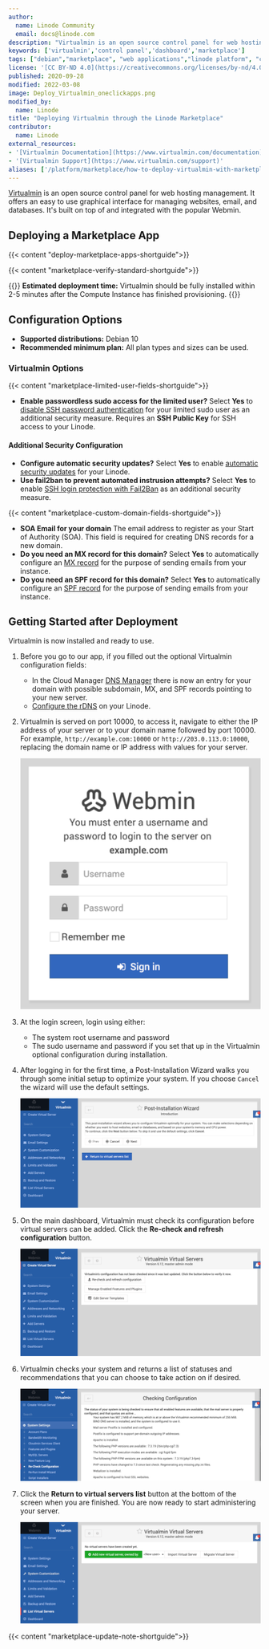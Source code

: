 ```yaml
---
author:
  name: Linode Community
  email: docs@linode.com
description: "Virtualmin is an open source control panel for web hosting management. Deploy a Virtualmin server using Linode''s Marketplace Apps."
keywords: ['virtualmin','control panel','dashboard','marketplace']
tags: ["debian","marketplace", "web applications","linode platform", "cloud manager", "cms", "email"]
license: '[CC BY-ND 4.0](https://creativecommons.org/licenses/by-nd/4.0)'
published: 2020-09-28
modified: 2022-03-08
image: Deploy_Virtualmin_oneclickapps.png
modified_by:
  name: Linode
title: "Deploying Virtualmin through the Linode Marketplace"
contributor:
  name: Linode
external_resources:
- '[Virtualmin Documentation](https://www.virtualmin.com/documentation)'
- '[Virtualmin Support](https://www.virtualmin.com/support)'
aliases: ['/platform/marketplace/how-to-deploy-virtualmin-with-marketplace-apps/', '/platform/one-click/how-to-deploy-virtualmin-with-one-click-apps/','/guides/how-to-deploy-virtualmin-with-one-click-apps/','/guides/how-to-deploy-virtualmin-with-marketplace-apps/', '/platform/one-click/deploy-virtualmin-with-one-click-apps/','/guides/virtualmin-marketplace-app/']
---
```


[Virtualmin](https://www.virtualmin.com) is an open source control panel for web hosting management. It offers an easy to use graphical interface for managing websites, email, and databases. It's built on top of and integrated with the popular Webmin.

## Deploying a Marketplace App

{{< content "deploy-marketplace-apps-shortguide">}}

{{< content "marketplace-verify-standard-shortguide">}}

{{<note>}}
**Estimated deployment time:** Virtualmin should be fully installed within 2-5 minutes after the Compute Instance has finished provisioning.
{{</note>}}

## Configuration Options

- **Supported distributions:** Debian 10
- **Recommended minimum plan:** All plan types and sizes can be used.

### Virtualmin Options

{{< content "marketplace-limited-user-fields-shortguide">}}
- **Enable passwordless sudo access for the limited user?** Select **Yes** to [disable SSH password authentication](/docs/guides/set-up-and-secure/#ssh-daemon-options) for your limited sudo user as an additional security measure. Requires an **SSH Public Key** for SSH access to your Linode.

#### Additional Security Configuration

- **Configure automatic security updates?** Select **Yes** to enable [automatic security updates](/docs/guides/set-up-and-secure/#automatic-security-updates) for your Linode.
- **Use fail2ban to prevent automated instrusion attempts?** Select **Yes** to enable [SSH login protection with Fail2Ban](/docs/guides/using-fail2ban-to-secure-your-server-a-tutorial/) as an additional security measure.

{{< content "marketplace-custom-domain-fields-shortguide">}}
- **SOA Email for your domain** The email address to register as your Start of Authority (SOA). This field is required for creating DNS records for a new domain.
- **Do you need an MX record for this domain?** Select **Yes** to automatically configure an [MX record](/docs/guides/dns-overview/#mx) for the purpose of sending emails from your instance.
- **Do you need an SPF record for this domain?** Select **Yes** to automatically configure an [SPF record](/docs/guides/dns-overview/#spf) for the purpose of sending emails from your instance.

## Getting Started after Deployment

Virtualmin is now installed and ready to use.

1.  Before you go to our app, if you filled out the optional Virtualmin configuration fields:

    - In the Cloud Manager [DNS Manager](/docs/products/networking/dns-manager/guides/create-domain/) there is now an entry for your domain with possible subdomain, MX, and SPF records pointing to your new server.
    - [Configure the rDNS](/docs/guides/configure-rdns/) on your Linode.

1.  Virtualmin is served on port 10000, to access it, navigate to either the IP address of your server or to your domain name followed by port 10000. For example, `http://example.com:10000` or `http://203.0.113.0:10000`, replacing the domain name or IP address with values for your server.

    ![Virtualmin Login Screen](virtualmin-login-screen.png "Virtualmin Login Screen")

1.  At the login screen, login using either:

    - The system root username and password
    - The sudo username and password if you set that up in the Virtualmin optional configuration during installation.

1.  After logging in for the first time, a Post-Installation Wizard walks you through some initial setup to optimize your system. If you choose `Cancel` the wizard will use the default settings.

    ![Virtualmin Post-Installation Wizard](virtualmin-post-installation-wizard.png "Virtualmin Post-Installation Wizard")

1.  On the main dashboard, Virtualmin must check its configuration before virtual servers can be added. Click the **Re-check and refresh configuration** button.

    ![Virtualmin Check Configuration](virtualmin-check-config.png "Virtualmin Check Configuration")

1.  Virtualmin checks your system and returns a list of statuses and recommendations that you can choose to take action on if desired.

    ![Virtualmin Check Configuration Results](virtualmin-check-config-results.png "Virtualmin Check Configuration Results")

1.  Click the **Return to virtual servers list** button at the bottom of the screen when you are finished. You are now ready to start administering your server.

    ![Virtualmin Virtual Servers Page](virtualmin-virtual-servers-page.png "Virtualmin Virtual Servers Page")

{{< content "marketplace-update-note-shortguide">}}
